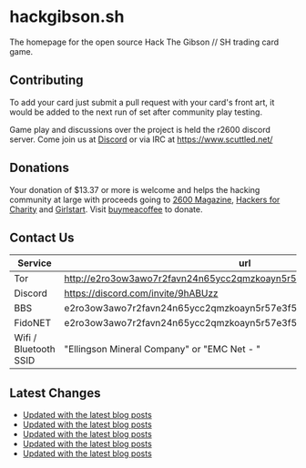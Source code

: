 # hackgibson.sh
The homepage for the open source Hack The Gibson // SH trading card game.


## Contributing

To add your card just submit a pull request with your card's front art, it would be added to the next run of set after community play testing.

Game play and discussions over the project is held the r2600 discord server. Come join us at [Discord](https://discord.com/invite/9hABUzz) or via IRC at https://www.scuttled.net/


## Donations

Your donation of $13.37 or more is welcome and helps the hacking community at large with proceeds going to [2600 Magazine](https://2600.com/), [Hackers for Charity](https://hackersforcharity.org) and [Girlstart](https://girlstart.org).  Visit [buymeacoffee](https://www.buymeacoffee.com/hackgibson.sh) to donate.


## Contact Us

Service | url
-|-
Tor | http://e2ro3ow3awo7r2favn24n65ycc2qmzkoayn5r57e3f56nvjwdcgg32ad.onion
Discord | https://discord.com/invite/9hABUzz
BBS | e2ro3ow3awo7r2favn24n65ycc2qmzkoayn5r57e3f56nvjwdcgg32ad.onion:23
FidoNET | e2ro3ow3awo7r2favn24n65ycc2qmzkoayn5r57e3f56nvjwdcgg32ad.onion:24554
Wifi / Bluetooth SSID | "Ellingson Mineral Company" or "EMC Net - <fidonet address>"

## Latest Changes
<!-- BLOG-POST-LIST:START -->
- [Updated with the latest blog posts](https://github.com/DFW2600/hackgibson.sh/commit/b8ae1a06fdd19235e8cf7690ccde725cc70e0b87)
- [Updated with the latest blog posts](https://github.com/DFW2600/hackgibson.sh/commit/77a3173f6a7b7a653cdfcf9289964122656c4dc2)
- [Updated with the latest blog posts](https://github.com/DFW2600/hackgibson.sh/commit/2b686b4dee4e116c5ead5c39ab594ee5d3578dfd)
- [Updated with the latest blog posts](https://github.com/DFW2600/hackgibson.sh/commit/53cc183d5b082bb9bfe40278fb8fc8d2a6436e2a)
- [Updated with the latest blog posts](https://github.com/DFW2600/hackgibson.sh/commit/11296920ddb2ee8cbf5e53502816443a55c7be49)
<!-- BLOG-POST-LIST:END -->
